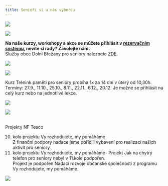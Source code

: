 ```yaml
---
title: Senioři si u nás vyberou
---
```

![](/images/uploads/senior_web.jpg)

![](/images/uploads/seniori_vanoce.jpg)

**Na  naše kurzy, workshopy a akce se můžete přihlásit v [rezervačním systému](https://vigvam.webooker.eu/), nevíte si rady? Zavolejte nám.** \
Služby obce Dolní Břežany pro seniory naleznete [ZDE](https://www.dolnibrezany.cz/socialni%2Dzabezpeceni/ms-16432/p1=16432).

![](/images/uploads/akce_senior.jpg)

![](/images/uploads/web_aj_senior.jpg)

Kurz Trénink paměti pro seniory probíha 1x za 14 dní v úterý od 10,30h. \
Termíny: 27.9., 11.10., 25.10., 8.11., 22.11., 6.12., 20.12. Je možné se přihlásit na celý kurz nebo na jednotlivé lekce. 

![](/images/uploads/pamet.jpg)

![](/images/uploads/banery_vigvam-3-.jpg)

\
Projekty  NF Tesco

10. kolo projektu Vy rozhodujete, my pomáháme\
    Z finanční podpory nadace jsme pořídili vybavení pro realizaci našich aktivit pro seniory.
11. kolo projektu Vy rozhodujete, my pomáháme- Projekt Jak na chytrý telefon pro seniory nebyl v 11.kole podpořen. \
    Projekt je podpořen Nadací rozvoje občanské společnosti z programu Vy rozhodujete, my pomáháme.

![](/images/uploads/tesco.jpg)